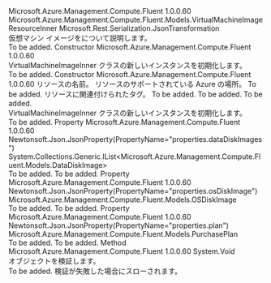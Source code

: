 <Type Name="VirtualMachineImageInner" FullName="Microsoft.Azure.Management.Compute.Fluent.Models.VirtualMachineImageInner">
  <TypeSignature Language="C#" Value="public class VirtualMachineImageInner : Microsoft.Azure.Management.Compute.Fluent.Models.VirtualMachineImageResourceInner" />
  <TypeSignature Language="ILAsm" Value=".class public auto ansi beforefieldinit VirtualMachineImageInner extends Microsoft.Azure.Management.Compute.Fluent.Models.VirtualMachineImageResourceInner" />
  <TypeSignature Language="DocId" Value="T:Microsoft.Azure.Management.Compute.Fluent.Models.VirtualMachineImageInner" />
  <TypeSignature Language="VB.NET" Value="Public Class VirtualMachineImageInner&#xA;Inherits VirtualMachineImageResourceInner" />
  <TypeSignature Language="F#" Value="type VirtualMachineImageInner = class&#xA;    inherit VirtualMachineImageResourceInner" />
  <AssemblyInfo>
    <AssemblyName>Microsoft.Azure.Management.Compute.Fluent</AssemblyName>
    <AssemblyVersion>1.0.0.60</AssemblyVersion>
  </AssemblyInfo>
  <Base>
    <BaseTypeName>Microsoft.Azure.Management.Compute.Fluent.Models.VirtualMachineImageResourceInner</BaseTypeName>
  </Base>
  <Interfaces />
  <Attributes>
    <Attribute>
      <AttributeName>Microsoft.Rest.Serialization.JsonTransformation</AttributeName>
    </Attribute>
  </Attributes>
  <Docs>
    <summary>
            仮想マシン イメージをについて説明します。
            </summary>
    <remarks>To be added.</remarks>
  </Docs>
  <Members>
    <Member MemberName=".ctor">
      <MemberSignature Language="C#" Value="public VirtualMachineImageInner ();" />
      <MemberSignature Language="ILAsm" Value=".method public hidebysig specialname rtspecialname instance void .ctor() cil managed" />
      <MemberSignature Language="DocId" Value="M:Microsoft.Azure.Management.Compute.Fluent.Models.VirtualMachineImageInner.#ctor" />
      <MemberSignature Language="VB.NET" Value="Public Sub New ()" />
      <MemberType>Constructor</MemberType>
      <AssemblyInfo>
        <AssemblyName>Microsoft.Azure.Management.Compute.Fluent</AssemblyName>
        <AssemblyVersion>1.0.0.60</AssemblyVersion>
      </AssemblyInfo>
      <Parameters />
      <Docs>
        <summary>
            VirtualMachineImageInner クラスの新しいインスタンスを初期化します。
            </summary>
        <remarks>To be added.</remarks>
      </Docs>
    </Member>
    <Member MemberName=".ctor">
      <MemberSignature Language="C#" Value="public VirtualMachineImageInner (string name, string location, string id = null, System.Collections.Generic.IDictionary&lt;string,string&gt; tags = null, Microsoft.Azure.Management.Compute.Fluent.Models.PurchasePlan plan = null, Microsoft.Azure.Management.Compute.Fluent.Models.OSDiskImage osDiskImage = null, System.Collections.Generic.IList&lt;Microsoft.Azure.Management.Compute.Fluent.Models.DataDiskImage&gt; dataDiskImages = null);" />
      <MemberSignature Language="ILAsm" Value=".method public hidebysig specialname rtspecialname instance void .ctor(string name, string location, string id, class System.Collections.Generic.IDictionary`2&lt;string, string&gt; tags, class Microsoft.Azure.Management.Compute.Fluent.Models.PurchasePlan plan, class Microsoft.Azure.Management.Compute.Fluent.Models.OSDiskImage osDiskImage, class System.Collections.Generic.IList`1&lt;class Microsoft.Azure.Management.Compute.Fluent.Models.DataDiskImage&gt; dataDiskImages) cil managed" />
      <MemberSignature Language="DocId" Value="M:Microsoft.Azure.Management.Compute.Fluent.Models.VirtualMachineImageInner.#ctor(System.String,System.String,System.String,System.Collections.Generic.IDictionary{System.String,System.String},Microsoft.Azure.Management.Compute.Fluent.Models.PurchasePlan,Microsoft.Azure.Management.Compute.Fluent.Models.OSDiskImage,System.Collections.Generic.IList{Microsoft.Azure.Management.Compute.Fluent.Models.DataDiskImage})" />
      <MemberSignature Language="F#" Value="new Microsoft.Azure.Management.Compute.Fluent.Models.VirtualMachineImageInner : string * string * string * System.Collections.Generic.IDictionary&lt;string, string&gt; * Microsoft.Azure.Management.Compute.Fluent.Models.PurchasePlan * Microsoft.Azure.Management.Compute.Fluent.Models.OSDiskImage * System.Collections.Generic.IList&lt;Microsoft.Azure.Management.Compute.Fluent.Models.DataDiskImage&gt; -&gt; Microsoft.Azure.Management.Compute.Fluent.Models.VirtualMachineImageInner" Usage="new Microsoft.Azure.Management.Compute.Fluent.Models.VirtualMachineImageInner (name, location, id, tags, plan, osDiskImage, dataDiskImages)" />
      <MemberType>Constructor</MemberType>
      <AssemblyInfo>
        <AssemblyName>Microsoft.Azure.Management.Compute.Fluent</AssemblyName>
        <AssemblyVersion>1.0.0.60</AssemblyVersion>
      </AssemblyInfo>
      <Parameters>
        <Parameter Name="name" Type="System.String" />
        <Parameter Name="location" Type="System.String" />
        <Parameter Name="id" Type="System.String" />
        <Parameter Name="tags" Type="System.Collections.Generic.IDictionary&lt;System.String,System.String&gt;" />
        <Parameter Name="plan" Type="Microsoft.Azure.Management.Compute.Fluent.Models.PurchasePlan" />
        <Parameter Name="osDiskImage" Type="Microsoft.Azure.Management.Compute.Fluent.Models.OSDiskImage" />
        <Parameter Name="dataDiskImages" Type="System.Collections.Generic.IList&lt;Microsoft.Azure.Management.Compute.Fluent.Models.DataDiskImage&gt;" />
      </Parameters>
      <Docs>
        <param name="name">リソースの名前。</param>
        <param name="location">リソースのサポートされている Azure の場所。</param>
        <param name="id">To be added.</param>
        <param name="tags">リソースに関連付けられたタグ。</param>
        <param name="plan">To be added.</param>
        <param name="osDiskImage">To be added.</param>
        <param name="dataDiskImages">To be added.</param>
        <summary>
            VirtualMachineImageInner クラスの新しいインスタンスを初期化します。
            </summary>
        <remarks>To be added.</remarks>
      </Docs>
    </Member>
    <Member MemberName="DataDiskImages">
      <MemberSignature Language="C#" Value="public System.Collections.Generic.IList&lt;Microsoft.Azure.Management.Compute.Fluent.Models.DataDiskImage&gt; DataDiskImages { get; set; }" />
      <MemberSignature Language="ILAsm" Value=".property instance class System.Collections.Generic.IList`1&lt;class Microsoft.Azure.Management.Compute.Fluent.Models.DataDiskImage&gt; DataDiskImages" />
      <MemberSignature Language="DocId" Value="P:Microsoft.Azure.Management.Compute.Fluent.Models.VirtualMachineImageInner.DataDiskImages" />
      <MemberSignature Language="VB.NET" Value="Public Property DataDiskImages As IList(Of DataDiskImage)" />
      <MemberSignature Language="F#" Value="member this.DataDiskImages : System.Collections.Generic.IList&lt;Microsoft.Azure.Management.Compute.Fluent.Models.DataDiskImage&gt; with get, set" Usage="Microsoft.Azure.Management.Compute.Fluent.Models.VirtualMachineImageInner.DataDiskImages" />
      <MemberType>Property</MemberType>
      <AssemblyInfo>
        <AssemblyName>Microsoft.Azure.Management.Compute.Fluent</AssemblyName>
        <AssemblyVersion>1.0.0.60</AssemblyVersion>
      </AssemblyInfo>
      <Attributes>
        <Attribute>
          <AttributeName>Newtonsoft.Json.JsonProperty(PropertyName="properties.dataDiskImages")</AttributeName>
        </Attribute>
      </Attributes>
      <ReturnValue>
        <ReturnType>System.Collections.Generic.IList&lt;Microsoft.Azure.Management.Compute.Fluent.Models.DataDiskImage&gt;</ReturnType>
      </ReturnValue>
      <Docs>
        <summary />
        <value>To be added.</value>
        <remarks>To be added.</remarks>
      </Docs>
    </Member>
    <Member MemberName="OsDiskImage">
      <MemberSignature Language="C#" Value="public Microsoft.Azure.Management.Compute.Fluent.Models.OSDiskImage OsDiskImage { get; set; }" />
      <MemberSignature Language="ILAsm" Value=".property instance class Microsoft.Azure.Management.Compute.Fluent.Models.OSDiskImage OsDiskImage" />
      <MemberSignature Language="DocId" Value="P:Microsoft.Azure.Management.Compute.Fluent.Models.VirtualMachineImageInner.OsDiskImage" />
      <MemberSignature Language="VB.NET" Value="Public Property OsDiskImage As OSDiskImage" />
      <MemberSignature Language="F#" Value="member this.OsDiskImage : Microsoft.Azure.Management.Compute.Fluent.Models.OSDiskImage with get, set" Usage="Microsoft.Azure.Management.Compute.Fluent.Models.VirtualMachineImageInner.OsDiskImage" />
      <MemberType>Property</MemberType>
      <AssemblyInfo>
        <AssemblyName>Microsoft.Azure.Management.Compute.Fluent</AssemblyName>
        <AssemblyVersion>1.0.0.60</AssemblyVersion>
      </AssemblyInfo>
      <Attributes>
        <Attribute>
          <AttributeName>Newtonsoft.Json.JsonProperty(PropertyName="properties.osDiskImage")</AttributeName>
        </Attribute>
      </Attributes>
      <ReturnValue>
        <ReturnType>Microsoft.Azure.Management.Compute.Fluent.Models.OSDiskImage</ReturnType>
      </ReturnValue>
      <Docs>
        <summary />
        <value>To be added.</value>
        <remarks>To be added.</remarks>
      </Docs>
    </Member>
    <Member MemberName="Plan">
      <MemberSignature Language="C#" Value="public Microsoft.Azure.Management.Compute.Fluent.Models.PurchasePlan Plan { get; set; }" />
      <MemberSignature Language="ILAsm" Value=".property instance class Microsoft.Azure.Management.Compute.Fluent.Models.PurchasePlan Plan" />
      <MemberSignature Language="DocId" Value="P:Microsoft.Azure.Management.Compute.Fluent.Models.VirtualMachineImageInner.Plan" />
      <MemberSignature Language="VB.NET" Value="Public Property Plan As PurchasePlan" />
      <MemberSignature Language="F#" Value="member this.Plan : Microsoft.Azure.Management.Compute.Fluent.Models.PurchasePlan with get, set" Usage="Microsoft.Azure.Management.Compute.Fluent.Models.VirtualMachineImageInner.Plan" />
      <MemberType>Property</MemberType>
      <AssemblyInfo>
        <AssemblyName>Microsoft.Azure.Management.Compute.Fluent</AssemblyName>
        <AssemblyVersion>1.0.0.60</AssemblyVersion>
      </AssemblyInfo>
      <Attributes>
        <Attribute>
          <AttributeName>Newtonsoft.Json.JsonProperty(PropertyName="properties.plan")</AttributeName>
        </Attribute>
      </Attributes>
      <ReturnValue>
        <ReturnType>Microsoft.Azure.Management.Compute.Fluent.Models.PurchasePlan</ReturnType>
      </ReturnValue>
      <Docs>
        <summary />
        <value>To be added.</value>
        <remarks>To be added.</remarks>
      </Docs>
    </Member>
    <Member MemberName="Validate">
      <MemberSignature Language="C#" Value="public override void Validate ();" />
      <MemberSignature Language="ILAsm" Value=".method public hidebysig virtual instance void Validate() cil managed" />
      <MemberSignature Language="DocId" Value="M:Microsoft.Azure.Management.Compute.Fluent.Models.VirtualMachineImageInner.Validate" />
      <MemberSignature Language="VB.NET" Value="Public Overrides Sub Validate ()" />
      <MemberSignature Language="F#" Value="override this.Validate : unit -&gt; unit" Usage="virtualMachineImageInner.Validate " />
      <MemberType>Method</MemberType>
      <AssemblyInfo>
        <AssemblyName>Microsoft.Azure.Management.Compute.Fluent</AssemblyName>
        <AssemblyVersion>1.0.0.60</AssemblyVersion>
      </AssemblyInfo>
      <ReturnValue>
        <ReturnType>System.Void</ReturnType>
      </ReturnValue>
      <Parameters />
      <Docs>
        <summary>
            オブジェクトを検証します。
            </summary>
        <remarks>To be added.</remarks>
        <exception cref="T:Microsoft.Rest.ValidationException">
            検証が失敗した場合にスローされます。
            </exception>
      </Docs>
    </Member>
  </Members>
</Type>